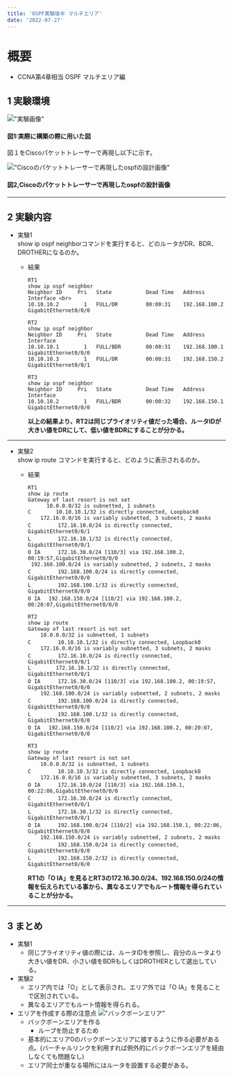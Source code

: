 ```yaml
---
title: 'OSPF実験後半 マルチエリア'
date: '2022-07-27'
---
```


# 概要
* CCNA第4章相当 OSPF マルチエリア編

## 1 実験環境
!["実験画像"](/images/ospfFirstHalf1.jpg)

#### 図1:実際に構築の際に用いた図
図１をCiscoパケットトレーサーで再現し以下に示す。 

!["Ciscoのパケットトレーサーで再現したospfの設計画像"](/images/ospfFirstHalf2.jpg)

#### 図2,Ciscoのパケットトレーサーで再現したospfの設計画像

---
## 2 実験内容

* 実験1<br>
        show ip ospf neighborコマンドを実行すると、どのルータがDR、BDR、DROTHERになるのか。 

  * 結果
    ```
    RT1 
    show ip ospf neighbor 
    Neighbor ID     Pri   State           Dead Time   Address         Interface <br>
    10.10.10.2        1   FULL/DR         00:00:31    192.168.100.2   GigabitEthernet0/0/0 
    
    RT2 
    show ip ospf neighbor  
    Neighbor ID     Pri   State           Dead Time   Address         Interface 
    10.10.10.1        1   FULL/BDR        00:00:31    192.168.100.1   GigabitEthernet0/0/0 
    10.10.10.3        1   FULL/DR         00:00:31    192.168.150.2   GigabitEthernet0/0/1 
    
    RT3 
    show ip ospf neighbor  
    Neighbor ID     Pri   State           Dead Time   Address         Interface 
    10.10.10.2        1   FULL/BDR        00:00:32    192.168.150.1   GigabitEthernet0/0/0 
    
    ```
    **以上の結果より、RT2は同じプライオリティ値だった場合、ルータIDが大きい値をDRにして、低い値をBDRにすることが分かる。**
---
* 実験2<br>
        show ip route コマンドを実行すると、どのように表示されるのか。 

  * 結果<br>
    ```
    RT1
    show ip route 
    Gateway of last resort is not set
          10.0.0.0/32 is subnetted, 1 subnets
    C        10.10.10.1/32 is directly connected, Loopback0
        172.16.0.0/16 is variably subnetted, 3 subnets, 2 masks
    C       　172.16.10.0/24 is directly connected, GigabitEthernet0/0/1
    L       　172.16.10.1/32 is directly connected, GigabitEthernet0/0/1
    O IA    　172.16.30.0/24 [110/3] via 192.168.100.2, 00:19:57,GigabitEthernet0/0/0
     192.168.100.0/24 is variably subnetted, 2 subnets, 2 masks
    C       　192.168.100.0/24 is directly connected, GigabitEthernet0/0/0
    L       　192.168.100.1/32 is directly connected, GigabitEthernet0/0/0
    O IA 　192.168.150.0/24 [110/2] via 192.168.100.2, 00:20:07,GigabitEthernet0/0/0
    ```

    ```
    RT2
    show ip route 
    Gateway of last resort is not set
        10.0.0.0/32 is subnetted, 1 subnets
    C       　10.10.10.1/32 is directly connected, Loopback0
        172.16.0.0/16 is variably subnetted, 3 subnets, 2 masks
    C       　172.16.10.0/24 is directly connected, GigabitEthernet0/0/1
    L        172.16.10.1/32 is directly connected, GigabitEthernet0/0/1
    O IA    　172.16.30.0/24 [110/3] via 192.168.100.2, 00:19:57, GigabitEthernet0/0/0
        192.168.100.0/24 is variably subnetted, 2 subnets, 2 masks
    C       　192.168.100.0/24 is directly connected, GigabitEthernet0/0/0
    L       　192.168.100.1/32 is directly connected, GigabitEthernet0/0/0
    O IA 　192.168.150.0/24 [110/2] via 192.168.100.2, 00:20:07, GigabitEthernet0/0/0
    ```

    ```
    RT3
    show ip route 
    Gateway of last resort is not set
        10.0.0.0/32 is subnetted, 1 subnets
    C       　10.10.10.3/32 is directly connected, Loopback0
        172.16.0.0/16 is variably subnetted, 3 subnets, 2 masks
    O IA    　172.16.10.0/24 [110/3] via 192.168.150.1, 00:22:06,GigabitEthernet0/0/0
    C       　172.16.30.0/24 is directly connected, GigabitEthernet0/0/1
    L       　172.16.30.1/32 is directly connected, GigabitEthernet0/0/1
    O IA    　192.168.100.0/24 [110/2] via 192.168.150.1, 00:22:06, GigabitEthernet0/0/0
        192.168.150.0/24 is variably subnetted, 2 subnets, 2 masks
    C       　192.168.150.0/24 is directly connected, GigabitEthernet0/0/0
    L       　192.168.150.2/32 is directly connected, GigabitEthernet0/0/0

    ```
    **RT1の「O IA」を見るとRT3の172.16.30.0/24、192.168.150.0/24の情報を伝えられている事から、異なるエリアでもルート情報を得られていることが分かる。**

---
## 3 まとめ

* 実験1
  * 同じプライオリティ値の際には、ルータIDを参照し、自分のルータより大きい値をDR、小さい値をBDRもしくはDROTHERとして選出している。
* 実験2
  * エリア内では「O」として表示され、エリア外では「O IA」を見ることで区別されている。
  * 異なるエリアでもルート情報を得られる。
* エリアを作成する際の注意点
    !["バックボーンエリア"](/images/ospfFirstHalf3.jpg)
    * バックボーンエリアを作る
      * ループを防止するため 
    * 基本的にエリア0のバックボーンエリアに接するように作る必要がある点。(バーチャルリンクを利用すれば例外的にバックボーンエリアを経由しなくても問題なし)
    * エリア同士が重なる場所にはルータを設置する必要がある。